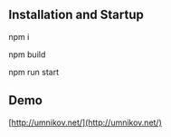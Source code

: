 ## Installation and Startup
npm i

npm build

npm run start

## Demo
[http://umnikov.net/](http://umnikov.net/)

